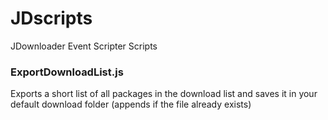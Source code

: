# JDscripts
JDownloader Event Scripter Scripts

### ExportDownloadList.js

Exports a short list of all packages in the download list and saves it in your default download folder (appends if the file already exists)
